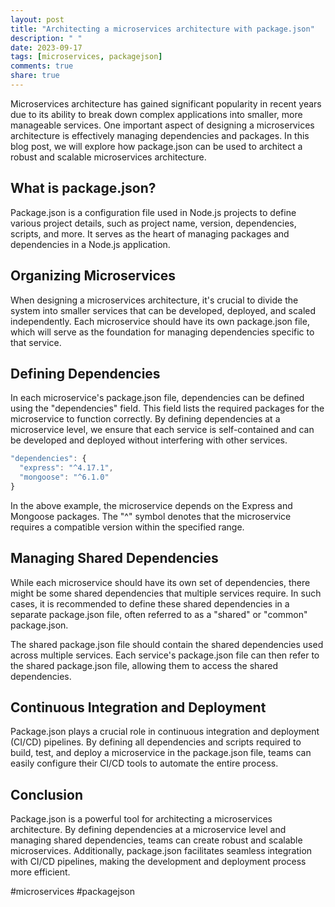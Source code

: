 ```yaml
---
layout: post
title: "Architecting a microservices architecture with package.json"
description: " "
date: 2023-09-17
tags: [microservices, packagejson]
comments: true
share: true
---
```


Microservices architecture has gained significant popularity in recent years due to its ability to break down complex applications into smaller, more manageable services. One important aspect of designing a microservices architecture is effectively managing dependencies and packages. In this blog post, we will explore how package.json can be used to architect a robust and scalable microservices architecture.

## What is package.json?

Package.json is a configuration file used in Node.js projects to define various project details, such as project name, version, dependencies, scripts, and more. It serves as the heart of managing packages and dependencies in a Node.js application.

## Organizing Microservices

When designing a microservices architecture, it's crucial to divide the system into smaller services that can be developed, deployed, and scaled independently. Each microservice should have its own package.json file, which will serve as the foundation for managing dependencies specific to that service.

## Defining Dependencies

In each microservice's package.json file, dependencies can be defined using the "dependencies" field. This field lists the required packages for the microservice to function correctly. By defining dependencies at a microservice level, we ensure that each service is self-contained and can be developed and deployed without interfering with other services.

```javascript
"dependencies": {
  "express": "^4.17.1",
  "mongoose": "^6.1.0"
}
```

In the above example, the microservice depends on the Express and Mongoose packages. The "^" symbol denotes that the microservice requires a compatible version within the specified range.

## Managing Shared Dependencies

While each microservice should have its own set of dependencies, there might be some shared dependencies that multiple services require. In such cases, it is recommended to define these shared dependencies in a separate package.json file, often referred to as a "shared" or "common" package.json.

The shared package.json file should contain the shared dependencies used across multiple services. Each service's package.json file can then refer to the shared package.json file, allowing them to access the shared dependencies.

## Continuous Integration and Deployment

Package.json plays a crucial role in continuous integration and deployment (CI/CD) pipelines. By defining all dependencies and scripts required to build, test, and deploy a microservice in the package.json file, teams can easily configure their CI/CD tools to automate the entire process.

## Conclusion

Package.json is a powerful tool for architecting a microservices architecture. By defining dependencies at a microservice level and managing shared dependencies, teams can create robust and scalable microservices. Additionally, package.json facilitates seamless integration with CI/CD pipelines, making the development and deployment process more efficient.

#microservices #packagejson